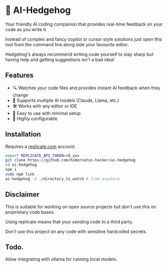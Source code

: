 # 🦔 AI-Hedgehog

Your friendly AI coding companion that provides real-time feedback on your code as you write it.

Instead of complex and fancy copilot or cursor style solutions just open this tool from the command line along side your favourite editor.

Hedgehog's always recommend writing code yourself to stay sharp but having help and getting suggestions isn't a bad idea!

## Features

- 🔍 Watches your code files and provides instant AI feedback when they change
- 🤖 Supports multiple AI models (Claude, Llama, etc.)
- 🛠️ Works with any editor or IDE
- 🚀 Easy to use with minimal setup
- 🔧 Highly configurable

## Installation

Requires a [replicate.com](https://replicate.com) account.

```bash
export REPLICATE_API_TOKEN=r8_xxx
git clone https://github.com/hibernatus-hacker/ai-hedgehog
cd ai-hedgehog
npm i
sudo npm link
ai-hedgehog -d ./directory_to_watch # from anywhere
```

## Disclaimer

This is suitable for working on open source projects but don't use this on proprietary code bases.

Using replicate means that your sending code to a third party. 

Don't use this project on any code with sensitive hardcoded secrets. 

## Todo.

Allow integrating with ollama for running local models.
